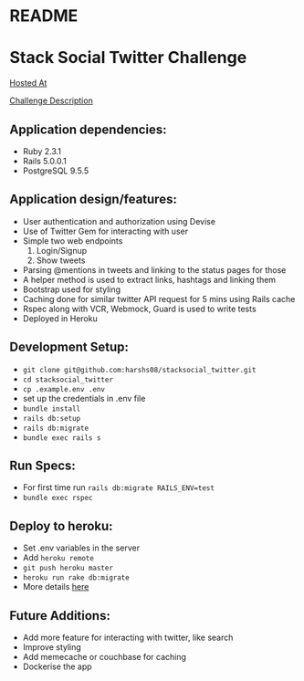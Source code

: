 # README

Stack Social Twitter Challenge
==============================

[Hosted At](https://salty-brook-24574.herokuapp.com)

[Challenge Description](https://github.com/stacksocial/code-challenge/blob/master/ruby/rails-twitter-api/README.md)

Application dependencies:
-------------------------

- Ruby 2.3.1
- Rails 5.0.0.1
- PostgreSQL 9.5.5

Application design/features:
---------------------------
- User authentication and authorization using Devise
- Use of Twitter Gem for interacting with user
- Simple two web endpoints
  1. Login/Signup 
  2. Show tweets
- Parsing @mentions in tweets and linking to the status pages for those
- A helper method is used to extract links, hashtags and linking them
- Bootstrap used for styling
- Caching done for similar twitter API request for 5 mins using Rails cache
- Rspec along with VCR, Webmock, Guard is used to write tests
- Deployed in Heroku


Development Setup:
------------------
- `git clone git@github.com:harshs08/stacksocial_twitter.git`
- `cd stacksocial_twitter`
- `cp .example.env .env`
- set up the credentials in .env file
- `bundle install`
- `rails db:setup`
- `rails db:migrate`
- `bundle exec rails s`

Run Specs:
----------
- For first time run `rails db:migrate RAILS_ENV=test`
- `bundle exec rspec`

Deploy to heroku:
-----------------
- Set .env variables in the server
- Add `heroku remote`
- `git push heroku master`
- `heroku run rake db:migrate`
- More details [here](https://devcenter.heroku.com/articles/getting-started-with-rails5)

Future Additions:
-----------------
- Add more feature for interacting with twitter, like search
- Improve styling
- Add memecache or couchbase for caching
- Dockerise the app
